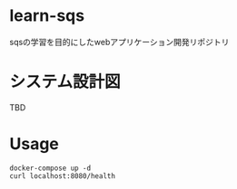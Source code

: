 # learn-sqs
sqsの学習を目的にしたwebアプリケーション開発リポジトリ

# システム設計図

TBD

# Usage

```shell
docker-compose up -d
curl localhost:8080/health
```
